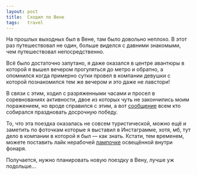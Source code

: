 ```yaml
---
layout: post
title:  Сходил по Вене
tags:   travel
---
```


На прошлых выходных был в Вене, там было довольно неплохо. В этот раз путешествовал не один, больше виделся с давними знакомыми, чем путешествовал непосредственно. 

Всё было достаточно запутано, я даже оказался в центре авантюры в которой я вышел вечером прогуляться до метро и обратно, а опомнился когда примерно сутки провел в компании девушки с которой познакомился тем же вечером и это даже не лавстори!

В связи с этим, ходил с разряженными часами и просел в соревнованиях активности, двое из которых чуть не закончились моим поражением, но вроде справился с этим, а вот [сообщение][message-to-haters] всем кто собирался праздновать досрочную победу.

То, что эта поездка оказалась не совсем туристической, можно ещё и заметить по фоточкам которые я выставил в Инстаграмме, хотя, мб, тут дело в компании в которой я был — как знать. Кстати, тем временем, можете поставить лайк нерабочей [лампочке][bulb-post] освещённой внутри фонаря.

Получается, нужно планировать новую поездку в Вену, лучше уж подольше...

[message-to-haters]: https://www.youtube.com/watch?v=rtizjDbvIRU&t=24s
[bulb-post]:         https://www.instagram.com/p/CaU11M6NWWV/
